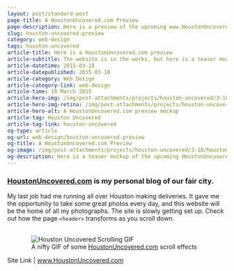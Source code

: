 ```yaml
---
layout: post/standard-post
page-title: A HoustonUncovered.com Preview
page-description: Here is a preview of the upcoming www.HoustonUncovered.com
slug: houston-uncovered-preview
category: web-design
tags: houston-uncovered
article-title: Here is a HoustonUncovered.com preview
article-subtitle: The website is in the works, but here is a teaser mockup
article-datetime: 2015-03-18
article-datepublished: 2015-03-18
article-category: Web Design
article-category-link: web-design
article-time: 18 March 2015
article-hero-img: /img/post-attachments/projects/houston-uncovered/3-18/houston-uncovered-hero.jpg
article-hero-img-retina: /img/post-attachments/projects/houston-uncovered/3-18/houston-uncovered-hero@2x.jpg
article-hero-alt: A HoustonUncovered.com preview mockup
article-tag: Houston Uncovered
article-tag-link: houston-uncovered
og-type: article
og-url: web-design/houston-uncovered-preview
og-title: A HoustonUncovered.com Preview
og-image: /img/post-attachments/projects/houston-uncovered/3-18/houston-uncovered-hero@2x.jpg
og-description: Here is a teaser mockup of the upcoming HoustonUncovered.com
---
```

<div class="row">
	<h3 class="margin-bottom"><a href="http://houstonuncovered.com" target="_blank" class="simple">HoustonUncovered.com</a> is my personal blog of our fair city.</h3>
	<p>My last job had me running all over Houston making deliveries. It gave me the opportunity to take some great photos every day, and this website will be the home of all my photographs. The site is slowly getting set up. Check out how the page <code>&lt;header&gt;</code> transforms as you scroll down.</p>
	<br>
</div>
<div class="row margin-bottom">
	<figure style="max-width: 28.125em; margin: 0 auto;">
		<img class="black-border" src="{{ site.blog_cdn }}/img/post-attachments/projects/houston-uncovered/3-18/header-scroll.gif" alt="Houston Uncovered Scrolling GIF">
		<figcaption>A nifty GIF of some <a href="http://houstonuncovered.com" class="simple" target="_blank">HoustonUncovered.com</a> scroll effects</figcaption>
	</figure>
</div>
<div class="row">
	<p class="header">Site Link | <a href="http://houstonuncovered.com" target="_blank" class="simple">www.HoustonUncovered.com</a></p>
</div>